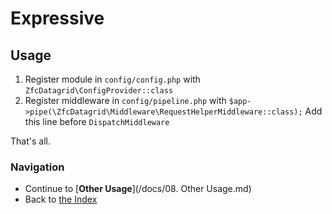 # Expressive

## Usage

1. Register module in `config/config.php` with `ZfcDatagrid\ConfigProvider::class`
2. Register middleware in `config/pipeline.php` with `$app->pipe(\ZfcDatagrid\Middleware\RequestHelperMiddleware::class);`
    Add this line before `DispatchMiddleware`
    
That's all.

### Navigation

* Continue to [**Other Usage**](/docs/08. Other Usage.md)
* Back to [the Index](/docs/README.md)

